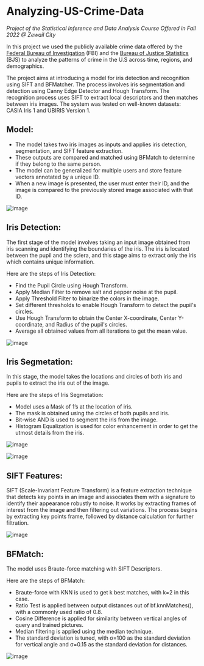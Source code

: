 # Analyzing-US-Crime-Data
*Project of the Statistical Inference and Data Analysis Course Offered in Fall 2022 @ Zewail City*

In this project we used the publicly available crime data offered by the [Federal
Bureau of Investigation](https://www.fbi.gov/how-we-can-help-you/more-fbi-services-and-information/ucr/publications) (FBI) and the [Bureau of Justice Statistics](https://bjs.ojp.gov/data-collection/ncvs) (BJS) to analyze
the patterns of crime in the U.S across time, regions, and demographics.

The project aims at introducing a model for iris detection and recognition using SIFT and BFMatcher. 
The process involves iris segmentation and detection using Canny Edge Detector and Hough Transform. The recognition process uses SIFT to extract local descriptors and then matches between iris images. 
The system was tested on well-known datasets: CASIA Iris 1 and UBIRIS Version 1.


## Model:

* The model takes two iris images as inputs and applies iris detection, segmentation, and SIFT feature extraction. 
* These outputs are compared and matched using BFMatch to determine if they belong to the same person. 
* The model can be generalized for multiple users and store feature vectors annotated by a unique ID. 
* When a new image is presented, the user must enter their ID, and the image is compared to the previously stored image associated with that ID.

![image](https://github.com/ibrahimhamada/Iris-Recongition-using-SIFT/assets/58476343/8c2d4731-ea0c-4d5b-9199-5f1bce2e729d)

## Iris Detection:

The first stage of the model involves taking an input image obtained from iris scanning and identifying the boundaries of the iris. 
The iris is located between the pupil and the sclera, and this stage aims to extract only the iris which contains unique information.

Here are the steps of Iris Detection:
* Find the Pupil Circle using Hough Transform.
* Apply Median Filter to remove salt and pepper noise at the pupil.
* Apply Threshold Filter to binarize the colors in the image.
* Set different thresholds to enable Hough Transform to detect the pupil's circles.
* Use Hough Transform to obtain the Center X-coordinate, Center Y-coordinate, and Radius of the pupil's circles.
* Average all obtained values from all iterations to get the mean value.

![image](https://github.com/ibrahimhamada/Iris-Recongition-using-SIFT/assets/58476343/16cfe331-6299-4e2b-9af3-b15b4c07cca4)


## Iris Segmetation:
In this stage, the model takes the locations and circles of both iris and pupils to extract the iris out of the image.

Here are the steps of Iris Segmetation:
* Model uses a Mask of 1’s at the location of iris.
* The mask is obtained using the circles of both pupils and iris.
* Bit-wise AND is used to segment the iris from the image.
* Histogram Equalization is used for color enhancement in order to get the utmost details from the iris.

![image](https://github.com/ibrahimhamada/Iris-Recongition-using-SIFT/assets/58476343/33e59e0b-4083-48d1-8097-660d926e8eaf)

![image](https://github.com/ibrahimhamada/Iris-Recongition-using-SIFT/assets/58476343/4d160c25-7bd1-4fff-8a38-1c3cadc27c4a)


## SIFT Features:
SIFT (Scale-Invariant Feature Transform) is a feature extraction technique that detects key points in an image and associates them with a signature to identify their appearance robustly to noise. It works by extracting frames of interest from the image and then filtering out variations. The process begins by extracting key points frame, followed by distance calculation for further filtration.

![image](https://github.com/ibrahimhamada/Iris-Recongition-using-SIFT/assets/58476343/1b0805b6-2342-43bf-a965-5ad918ee19a6)

## BFMatch:
The model uses Braute-force matching with SIFT Descriptors.

Here are the steps of BFMatch:
* Braute-force with KNN is used to get k best matches, with k=2 in this case.
* Ratio Test is applied between output distances out of bf.knnMatches(), with a commonly used ratio of 0.8.
* Cosine Difference is applied for similarity between vertical angles of query and trained pictures.
* Median filtering is applied using the median technique.
* The standard deviation is tuned, with σ=100 as the standard deviation for vertical angle and σ=0.15 as the standard deviation for distances.

![image](https://github.com/ibrahimhamada/Iris-Recongition-using-SIFT/assets/58476343/aee6c42b-86c6-4209-9c55-d6f3ba683f4c)
